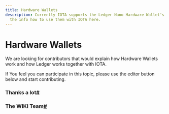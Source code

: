 ```yaml
---
title: Hardware Wallets
description: Currently IOTA supports the Ledger Nano Hardware Wallet's. Get all
  the info how to use them with IOTA here.
---
```


# Hardware Wallets

We are looking for contributors that would explain how Hardware Wallets work and how Ledger works together with IOTA.

If You feel you can participate in this topic, please use the editor button below and start contributing.

### Thanks a lot[#](https://wiki.iota.org/docs/learn/networks/network-token-migration#thanks-a-lot)

### The WIKI Team[#](https://wiki.iota.org/docs/learn/networks/network-token-migration#the-wiki-team)
